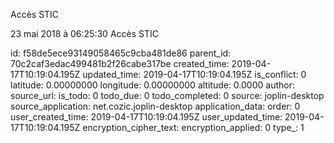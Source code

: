Accès STIC

23 mai 2018 à 06:25:30
Accès STIC


id: f58de5ece93149058465c9cba481de86
parent_id: 70c2caf3edac499481b2f26cabe317be
created_time: 2019-04-17T10:19:04.195Z
updated_time: 2019-04-17T10:19:04.195Z
is_conflict: 0
latitude: 0.00000000
longitude: 0.00000000
altitude: 0.0000
author: 
source_url: 
is_todo: 0
todo_due: 0
todo_completed: 0
source: joplin-desktop
source_application: net.cozic.joplin-desktop
application_data: 
order: 0
user_created_time: 2019-04-17T10:19:04.195Z
user_updated_time: 2019-04-17T10:19:04.195Z
encryption_cipher_text: 
encryption_applied: 0
type_: 1